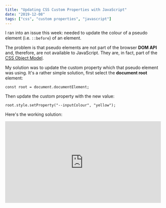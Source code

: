 ```yaml
---
title: "Updating CSS Custom Properties with JavaScript"
date: "2019-12-08"
tags: ["css", "custom properties", "javascript"]
---
```


I ran into an issue this week: needed to update the colour of a pseudo element (i.e. `::before`) of an element.

The problem is that pseudo elements are not part of the browser **DOM API** and, therefore, are not available to JavaScript. They are, in fact, part of the [CSS Object Model](https://drafts.csswg.org/css-pseudo-4/). 

My solution was to update the custom property which that pseudo element was using. 
It's a rather simple solution, first select the **document root** element:

    const root = document.documentElement;

Then update the custom property with the new value:

    root.style.setProperty("--inputColour", "yellow");

Here's the working solution:

<iframe height="265" style="width: 100%;" scrolling="no" title="Updating CSS Custom Properties with JavaScript" src="https://codepen.io/jpedroribeiro/embed/rNaOrNb?height=265&theme-id=default&default-tab=css,result" frameborder="no" allowtransparency="true" allowfullscreen="true">
  See the Pen <a href='https://codepen.io/jpedroribeiro/pen/rNaOrNb'>Updating CSS Custom Properties with JavaScript</a> by Pedro Ribeiro
  (<a href='https://codepen.io/jpedroribeiro'>@jpedroribeiro</a>) on <a href='https://codepen.io'>CodePen</a>.
</iframe>